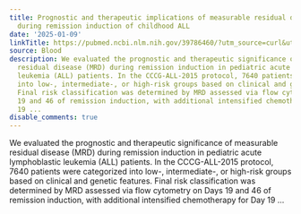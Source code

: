 ```yaml
---
title: Prognostic and therapeutic implications of measurable residual disease levels
  during remission induction of childhood ALL
date: '2025-01-09'
linkTitle: https://pubmed.ncbi.nlm.nih.gov/39786460/?utm_source=curl&utm_medium=rss&utm_campaign=journals&utm_content=7603509&fc=None&ff=20250109170931&v=2.18.0.post9+e462414
source: Blood
description: We evaluated the prognostic and therapeutic significance of measurable
  residual disease (MRD) during remission induction in pediatric acute lymphoblastic
  leukemia (ALL) patients. In the CCCG-ALL-2015 protocol, 7640 patients were categorized
  into low-, intermediate-, or high-risk groups based on clinical and genetic features.
  Final risk classification was determined by MRD assessed via flow cytometry on Days
  19 and 46 of remission induction, with additional intensified chemotherapy for Day
  19 ...
disable_comments: true
---
```

We evaluated the prognostic and therapeutic significance of measurable residual disease (MRD) during remission induction in pediatric acute lymphoblastic leukemia (ALL) patients. In the CCCG-ALL-2015 protocol, 7640 patients were categorized into low-, intermediate-, or high-risk groups based on clinical and genetic features. Final risk classification was determined by MRD assessed via flow cytometry on Days 19 and 46 of remission induction, with additional intensified chemotherapy for Day 19 ...